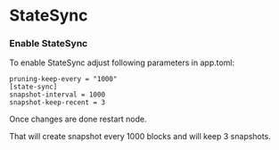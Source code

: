 # StateSync

### Enable StateSync

To enable StateSync adjust following parameters in app.toml:

`pruning-keep-every = "1000"`\
`[state-sync]`\
`snapshot-interval = 1000`\
`snapshot-keep-recent = 3`

Once changes are done restart node.

That will create snapshot every 1000 blocks and will keep 3 snapshots.

